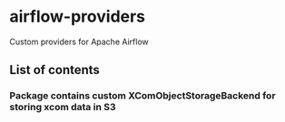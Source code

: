 # airflow-providers

Custom providers for Apache Airflow

## List of contents

### Package contains custom XComObjectStorageBackend for storing xcom data in S3 